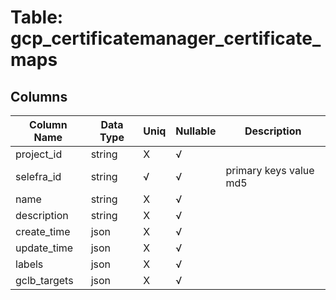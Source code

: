 # Table: gcp_certificatemanager_certificate_maps

## Columns 

|  Column Name   |  Data Type  | Uniq | Nullable | Description | 
|  ----  | ----  | ----  | ----  | ---- | 
| project_id | string | X | √ |  | 
| selefra_id | string | √ | √ | primary keys value md5 | 
| name | string | X | √ |  | 
| description | string | X | √ |  | 
| create_time | json | X | √ |  | 
| update_time | json | X | √ |  | 
| labels | json | X | √ |  | 
| gclb_targets | json | X | √ |  | 


